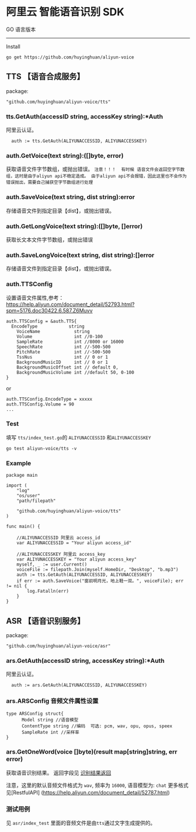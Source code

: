 # 阿里云 智能语音识别 SDK

  GO 语言版本

----------------------------

Install

```
go get https://github.com/huyinghuan/aliyun-voice
```

## TTS 【语音合成服务】

package:
```
"github.com/huyinghuan/aliyun-voice/tts"
```

### tts.GetAuth(accessID string, accessKey string):*Auth

阿里云认证。
```
  auth := tts.GetAuth(ALIYUNACCESSID, ALIYUNACCESSKEY)
```

### auth.GetVoice(text string):([]byte, error)

获取语音文件字节数组，或抛出错误。
`注意！！！  有时候 语音文件会返回空字节数组，这时是由于aliyun api不稳定造成。
由于aliyun api不会报错，因此这里也不会作为错误抛出，需要自己捕获空字节数组进行处理`

###  auth.SaveVoice(text string, dist string):error

存储语音文件到指定目录【dist】，或抛出错误。

### auth.GetLongVoice(text string):([]byte, []error)

获取长文本文件字节数组，或抛出错误

### auth.SaveLongVoice(text string, dist string):[]error

存储语音文件到指定目录【dist】，或抛出错误。

### auth.TTSConfig

设置语音文件属性,参考：https://help.aliyun.com/document_detail/52793.html?spm=5176.doc30422.6.587.Z6Muvv

```
auth.TTSConfig = &auth.TTS{
  EncodeType            string
	VoiceName             string
	Volume                int //0-100
	SampleRate            int //8000 or 16000
	SpeechRate            int //-500-500
	PitchRate             int //-500-500
	TssNus                int // 0 or 1
	BackgroundMusicID     int // 0 or 1
	BackgroundMusicOffset int // default 0,
	BackgroundMusicVolume int //default 50, 0-100
}
```

or 

```
auth.TTSConfig.EncodeType = xxxxx 
auth.TTSConfig.Volume = 90
...
```

### Test

填写 `tts/index_test.go`的 `ALIYUNACCESSID` 和`ALIYUNACCESSKEY`

```
go test aliyun-voice/tts -v
```

### Example

```
package main

import (
	"log"
	"os/user"
	"path/filepath"

	"github.com/huyinghuan/aliyun-voice/tts"
)

func main() {

	//ALIYUNACCESSID 阿里云 access_id
	var ALIYUNACCESSID = "Your aliyun access_id"

	//ALIYUNACCESSKEY 阿里云 access_key
	var ALIYUNACCESSKEY = "Your aliyun access_key"
	myself, _ := user.Current()
	voiceFile := filepath.Join(myself.HomeDir, "Desktop", "b.mp3")
	auth := tts.GetAuth(ALIYUNACCESSID, ALIYUNACCESSKEY)
	if err := auth.SaveVoice("窗前明月光，地上鞋一双。", voiceFile); err != nil {
		log.Fatalln(err)
	}
}
```

## ASR 【语音识别服务】

package:
```
"github.com/huyinghuan/aliyun-voice/asr"
```


### ars.GetAuth(accessID string, accessKey string):*Auth

阿里云认证。
```
  auth := ars.GetAuth(ALIYUNACCESSID, ALIYUNACCESSKEY)
```

### ars.ARSConfig 音频文件属性设置
```
type ARSConfig struct{
      Model string //语音模型
      ContentType string //编码  可选: pcm, wav, opu, opus, speex
      SampleRate int //采样率
}
```

### ars.GetOneWord(voice []byte)(result map[string]string, err error)

获取语音识别结果。 返回字段见 [识别结果返回](https://help.aliyun.com/document_detail/52787.html)

注意，这里的默认音频文件格式为 `wav`, 频率为 `16000`, 语音模型为: `chat` 更多格式 见[RestfulAPI] (https://help.aliyun.com/document_detail/52787.html)


### 测试用例

见 `asr/index_test`  里面的音频文件是由```tts```通过文字生成提供的。
